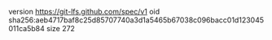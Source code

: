 version https://git-lfs.github.com/spec/v1
oid sha256:aeb4717baf8c25d85707740a3d1a5465b67038c096bacc01d123045011ca5b84
size 272
